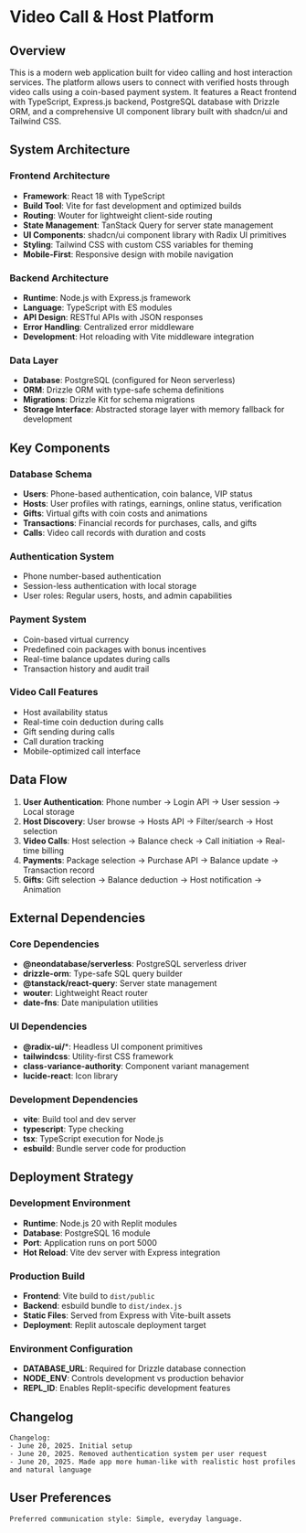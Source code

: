 # Video Call & Host Platform

## Overview

This is a modern web application built for video calling and host interaction services. The platform allows users to connect with verified hosts through video calls using a coin-based payment system. It features a React frontend with TypeScript, Express.js backend, PostgreSQL database with Drizzle ORM, and a comprehensive UI component library built with shadcn/ui and Tailwind CSS.

## System Architecture

### Frontend Architecture
- **Framework**: React 18 with TypeScript
- **Build Tool**: Vite for fast development and optimized builds
- **Routing**: Wouter for lightweight client-side routing
- **State Management**: TanStack Query for server state management
- **UI Components**: shadcn/ui component library with Radix UI primitives
- **Styling**: Tailwind CSS with custom CSS variables for theming
- **Mobile-First**: Responsive design with mobile navigation

### Backend Architecture
- **Runtime**: Node.js with Express.js framework
- **Language**: TypeScript with ES modules
- **API Design**: RESTful APIs with JSON responses
- **Error Handling**: Centralized error middleware
- **Development**: Hot reloading with Vite middleware integration

### Data Layer
- **Database**: PostgreSQL (configured for Neon serverless)
- **ORM**: Drizzle ORM with type-safe schema definitions
- **Migrations**: Drizzle Kit for schema migrations
- **Storage Interface**: Abstracted storage layer with memory fallback for development

## Key Components

### Database Schema
- **Users**: Phone-based authentication, coin balance, VIP status
- **Hosts**: User profiles with ratings, earnings, online status, verification
- **Gifts**: Virtual gifts with coin costs and animations
- **Transactions**: Financial records for purchases, calls, and gifts
- **Calls**: Video call records with duration and costs

### Authentication System
- Phone number-based authentication
- Session-less authentication with local storage
- User roles: Regular users, hosts, and admin capabilities

### Payment System
- Coin-based virtual currency
- Predefined coin packages with bonus incentives
- Real-time balance updates during calls
- Transaction history and audit trail

### Video Call Features
- Host availability status
- Real-time coin deduction during calls
- Gift sending during calls
- Call duration tracking
- Mobile-optimized call interface

## Data Flow

1. **User Authentication**: Phone number → Login API → User session → Local storage
2. **Host Discovery**: User browse → Hosts API → Filter/search → Host selection
3. **Video Calls**: Host selection → Balance check → Call initiation → Real-time billing
4. **Payments**: Package selection → Purchase API → Balance update → Transaction record
5. **Gifts**: Gift selection → Balance deduction → Host notification → Animation

## External Dependencies

### Core Dependencies
- **@neondatabase/serverless**: PostgreSQL serverless driver
- **drizzle-orm**: Type-safe SQL query builder
- **@tanstack/react-query**: Server state management
- **wouter**: Lightweight React router
- **date-fns**: Date manipulation utilities

### UI Dependencies
- **@radix-ui/***: Headless UI component primitives
- **tailwindcss**: Utility-first CSS framework
- **class-variance-authority**: Component variant management
- **lucide-react**: Icon library

### Development Dependencies
- **vite**: Build tool and dev server
- **typescript**: Type checking
- **tsx**: TypeScript execution for Node.js
- **esbuild**: Bundle server code for production

## Deployment Strategy

### Development Environment
- **Runtime**: Node.js 20 with Replit modules
- **Database**: PostgreSQL 16 module
- **Port**: Application runs on port 5000
- **Hot Reload**: Vite dev server with Express integration

### Production Build
- **Frontend**: Vite build to `dist/public`
- **Backend**: esbuild bundle to `dist/index.js`
- **Static Files**: Served from Express with Vite-built assets
- **Deployment**: Replit autoscale deployment target

### Environment Configuration
- **DATABASE_URL**: Required for Drizzle database connection
- **NODE_ENV**: Controls development vs production behavior
- **REPL_ID**: Enables Replit-specific development features

## Changelog
```
Changelog:
- June 20, 2025. Initial setup
- June 20, 2025. Removed authentication system per user request
- June 20, 2025. Made app more human-like with realistic host profiles and natural language
```

## User Preferences
```
Preferred communication style: Simple, everyday language.
```
